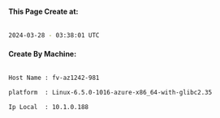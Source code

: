 
   
#### This Page Create at:

```bash

2024-03-28 - 03:38:01 UTC

```

#### Create By Machine:

```bash

Host Name : fv-az1242-981

platform  : Linux-6.5.0-1016-azure-x86_64-with-glibc2.35

Ip Local  : 10.1.0.188

```

